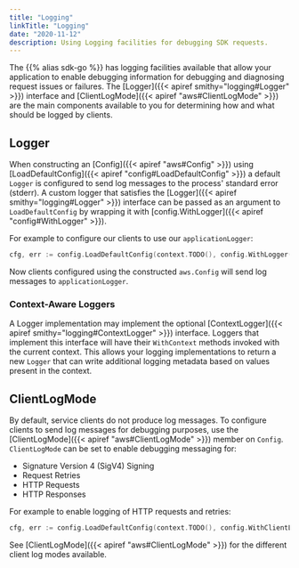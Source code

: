 ```yaml
---
title: "Logging"
linkTitle: "Logging"
date: "2020-11-12"
description: Using Logging facilities for debugging SDK requests.
---
```


The {{% alias sdk-go %}} has logging facilities available that allow your application to enable debugging information
for debugging and diagnosing request issues or failures. The [Logger]({{< apiref smithy="logging#Logger" >}}) interface
and [ClientLogMode]({{< apiref "aws#ClientLogMode" >}}) are the main components available to you for determining how and
what should be logged by clients.

## Logger

When constructing an [Config]({{< apiref "aws#Config" >}}) using
[LoadDefaultConfig]({{< apiref "config#LoadDefaultConfig" >}}) a default `Logger` is configured to send log
messages to the process' standard error (stderr). A custom logger that satisfies the 
[Logger]({{< apiref smithy="logging#Logger" >}}) interface can be passed as an argument to `LoadDefaultConfig` 
by wrapping it with [config.WithLogger]({{< apiref "config#WithLogger" >}}).

For example to configure our clients to use our `applicationLogger`:

```go
cfg, err := config.LoadDefaultConfig(context.TODO(), config.WithLogger(applicationLogger))
```

Now clients configured using the constructed `aws.Config` will send log messages to `applicationLogger`.

### Context-Aware Loggers

A Logger implementation may implement the optional [ContextLogger]({{< apiref smithy="logging#ContextLogger" >}})
interface. Loggers that implement this interface will have their `WithContext` methods invoked with the current context.
This allows your logging implementations to return a new `Logger` that can write additional logging metadata based
on values present in the context.

## ClientLogMode

By default, service clients do not produce log messages. To configure clients to send log messages for debugging
purposes, use the [ClientLogMode]({{< apiref "aws#ClientLogMode" >}}) member on `Config`. `ClientLogMode`
can be set to enable debugging messaging for:

* Signature Version 4 (SigV4) Signing
* Request Retries
* HTTP Requests
* HTTP Responses

For example to enable logging of HTTP requests and retries:

```go
cfg, err := config.LoadDefaultConfig(context.TODO(), config.WithClientLogMode(aws.LogRetries | aws.LogRequest))
```

See [ClientLogMode]({{< apiref "aws#ClientLogMode" >}}) for the different client log modes available.

